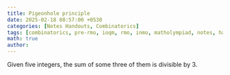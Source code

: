 ```yaml
---
title: Pigeonhole principle
date: 2025-02-18 08:57:00 +0530
categories: [Notes Handouts, Combinatorics]
tags: [combinatorics, pre-rmo, ioqm, rmo, inmo, matholympiad, notes, handouts, lecturenotes]
math: true
author: 
---
```


Given five integers, the sum of some three of them is divisible by $3$.

